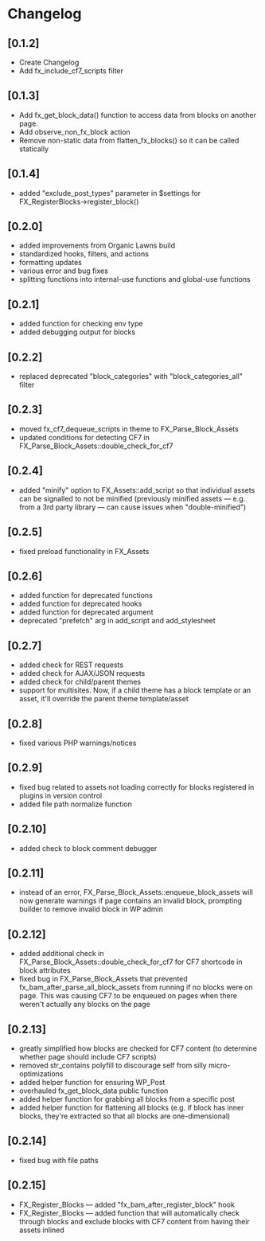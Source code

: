 # Changelog

## [0.1.2]
- Create Changelog
- Add fx_include_cf7_scripts filter

## [0.1.3]
- Add fx_get_block_data() function to access data from blocks on another page.
- Add observe_non_fx_block action
- Remove non-static data from flatten_fx_blocks() so it can be called statically

## [0.1.4]
- added "exclude_post_types" parameter in $settings for FX_RegisterBlocks->register_block()

## [0.2.0]
- added improvements from Organic Lawns build
- standardized hooks, filters, and actions
- formatting updates
- various error and bug fixes
- splitting functions into internal-use functions and global-use functions

## [0.2.1]
- added function for checking env type
- added debugging output for blocks

## [0.2.2]
- replaced deprecated "block_categories" with "block_categories_all" filter

## [0.2.3]
- moved fx_cf7_dequeue_scripts in theme to FX_Parse_Block_Assets
- updated conditions for detecting CF7 in FX_Parse_Block_Assets::double_check_for_cf7

## [0.2.4]
- added "minify" option to FX_Assets::add_script so that individual assets can be signalled to not be minified (previously minified assets — e.g. from a 3rd party library — can cause issues when "double-minified")

## [0.2.5]
- fixed preload functionality in FX_Assets

## [0.2.6]
- added function for deprecated functions
- added function for deprecated hooks
- added function for deprecated argument
- deprecated "prefetch" arg in add_script and add_stylesheet

## [0.2.7]
- added check for REST requests
- added check for AJAX/JSON requests
- added check for child/parent themes
- support for multisites. Now, if a child theme has a block template or an asset, it'll override the parent theme template/asset

## [0.2.8]
- fixed various PHP warnings/notices

## [0.2.9]
- fixed bug related to assets not loading correctly for blocks registered in plugins in version control
- added file path normalize function

## [0.2.10]
- added check to block comment debugger

## [0.2.11]
- instead of an error, FX_Parse_Block_Assets::enqueue_block_assets will now generate warnings if page contains an invalid block, prompting builder to remove invalid block in WP admin

## [0.2.12]
- added additional check in FX_Parse_Block_Assets::double_check_for_cf7 for CF7 shortcode in block attributes
- fixed bug in FX_Parse_Block_Assets that prevented fx_bam_after_parse_all_block_assets from running if no blocks were on page. This was causing CF7 to be enqueued on pages when there weren't actually any blocks on the page

## [0.2.13]
- greatly simplified how blocks are checked for CF7 content (to determine whether page should include CF7 scripts)
- removed str_contains polyfill to discourage self from silly micro-optimizations
- added helper function for ensuring WP_Post
- overhauled fx_get_block_data public function
- added helper function for grabbing all blocks from a specific post
- added helper function for flattening all blocks (e.g. if block has inner blocks, they're extracted so that all blocks are one-dimensional)

## [0.2.14]
- fixed bug with file paths

## [0.2.15]
- FX_Register_Blocks — added "fx_bam_after_register_block" hook
- FX_Register_Blocks — added function that will automatically check through blocks and exclude blocks with CF7 content from having their assets inlined